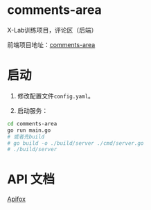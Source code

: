 # comments-area

X-Lab训练项目，评论区（后端）

前端项目地址：[comments-area](https://github.com/cyrus28214/comments-area-frontend)

# 启动

1. 修改配置文件`config.yaml`。

2. 启动服务：
```bash
cd comments-area
go run main.go
# 或者先build
# go build -o ./build/server ./cmd/server.go
# ./build/server
```

# API 文档

[Apifox](https://cdsumry6a7.apifox.cn)
